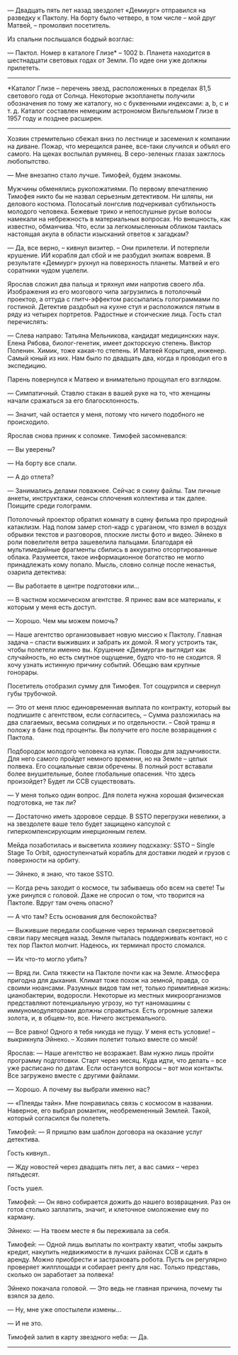 — Двадцать пять лет назад звездолет «Демиург» отправился на разведку к Пактолу. На борту было четверо, в том числе – мой друг Матвей, – промолвил посетитель.

Из спальни послышался бодрый возглас:

— Пактол. Номер в каталоге Глизе\* – 1002 b. Планета находится в шестнадцати световых годах от Земли. По идее они уже должны прилететь.

---
\*Каталог Глизе – перечень звезд, расположенных в пределах 81,5 светового года от Солнца. Некоторые экзопланеты получили обозначения по тому же каталогу, но с буквенными индексами: a, b, c и т. д. Каталог составлен немецким астрономом Вильгельмом Глизе в 1957 году и позднее расширен.

---
Хозяин стремительно сбежал вниз по лестнице и засеменил к компании на диване. Пожар, что мерещился ранее, все-таки случился и объял его самого. На щеках воспылал румянец. В серо-зеленых глазах зажглось любопытство.

— Мне внезапно стало лучше. Тимофей, будем знакомы.

Мужчины обменялись рукопожатиями. По первому впечатлению Тимофея никто бы не назвал серьезным детективом. Ни шляпы, ни делового костюма. Полосатый лонгслив подчеркивал субтильность молодого человека. Бежевые трико и непослушные русые волосы намекали на небрежность в материальных вопросах. Но внешность, как известно, обманчива. Что, если за легкомысленным обликом таилась настоящая акула в области изысканий ответов к загадкам?

— Да, все верно, – кивнул визитер. – Они прилетели. И потерпели крушение. ИИ корабля дал сбой и не разбудил экипаж вовремя. В результате «Демиург» рухнул на поверхность планеты. Матвей и его соратники чудом уцелели.

Ярослав сложил два пальца и тряхнул ими напротив своего лба. Изображения из его мозгового чипа загрузились в потолочный проектор, а оттуда с глитч-эффектом рассыпались голограммами по гостиной. Детектив раздобыл на кухне стул и расположился пятым в ряду из четырех портретов. Радостные и стоические лица. Гость стал перечислять:

— Слева направо: Татьяна Мельникова, кандидат медицинских наук. Елена Рябова, биолог-генетик, имеет докторскую степень. Виктор Поленин. Химик, тоже какая-то степень. И Матвей Корытцев, инженер. Самый юный из них. Нам было по двадцать два, когда я проводил его в экспедицию.

Парень повернулся к Матвею и внимательно прощупал его взглядом.

— Симпатичный. Ставлю стакан в вашей руке на то, что женщины начали сражаться за его благосклонность.

— Значит, чай остается у меня, потому что ничего подобного не происходило.

Ярослав снова приник к соломке. Тимофей засомневался:

— Вы уверены?

— На борту все спали.

— А до отлета?

— Занимались делами поважнее. Сейчас я скину файлы. Там личные анкеты, инструктажи, сеансы сплочения коллектива и так далее. Поищите среди голограмм.

Потолочный проектор обратил комнату в сцену фильма про природный катаклизм. Над полом замер стоп-кадр с ураганом, что взмел в воздух обрывки текстов и разговоров, плоские листы фото и видео. Эйнеко в роли повелителя ветра зашевелила пальцами. Благодаря ей мультимедийные фрагменты сбились в аккуратно отсортированные облака. Разумеется, такое информационное богатство не могло принадлежать кому попало. Мысль, словно солнце после ненастья, озарила детектива:

— Вы работаете в центре подготовки или...

— В частном космическом агентстве. Я принес вам все материалы, к которым у меня есть доступ.

— Хорошо. Чем мы можем помочь?

— Наше агентство организовывает новую миссию к Пактолу. Главная задача – спасти выживших и забрать их домой. Я могу устроить так, чтобы полетели именно вы. Крушение «Демиурга» выглядит как случайность, но есть смутное ощущение, будто что-то не сходится. Я хочу узнать истинную причину событий. Обещаю вам крупные гонорары.

Посетитель отобразил сумму для Тимофея. Тот сощурился и свернул губы трубочкой.

— Это от меня плюс единовременная выплата по контракту, который вы подпишите с агентством, если согласитесь, – Сумма разложилась на два слагаемых, весьма солидных и по отдельности. – Свой транш я положу в банк под проценты. Вы получите его после возвращения с Пактола.

Подбородок молодого человека на кулак. Поводы для задумчивости. Для него самого пройдет немного времени, но на Земле – целых полвека. Его социальные связи обречены. В полный рост вставали более внушительные, более глобальные опасения. Что здесь произойдет? Будет ли ССВ существовать.

— У меня только один вопрос. Для полета нужна хорошая физическая подготовка, не так ли?

— Достаточно иметь здоровое сердце. В SSTO перегрузки невелики, а на звездолете ваше тело будет защищено капсулой с гиперкомпенсирующим инерционным гелем.

Мейда позаботилась и высветила хозяину подсказку: SSTO – Single Stage To Orbit, одноступенчатый корабль для доставки людей и грузов с поверхности на орбиту.

— Эйнеко, я знаю, что такое SSTO.

— Когда речь заходит о космосе, ты забываешь обо всем на свете! Ты уже ринулся с головой. Даже не спросил о том, что творится на Пактоле. Вдруг там очень опасно?

— А что там? Есть основания для беспокойства?

— Выжившие передали сообщение через терминал сверхсветовой связи пару месяцев назад. Земля пыталась поддерживать контакт, но с тех пор Пактол молчит. Надеюсь, их терминал просто сломался.

— Их что-то могло убить?

— Вряд ли. Сила тяжести на Пактоле почти как на Земле. Атмосфера пригодна для дыхания. Климат тоже похож на земной, правда, со своими нюансами. Разумных видов там нет, только примитивная жизнь: цианобактерии, водоросли. Некоторые из местных микроорганизмов представляют потенциальную угрозу, но тут наномашины с иммуномодуляторами должны справиться. Есть огромные залежи золота, и, в общем-то, все. Ничего экстремального.

— Все равно! Одного я тебя никуда не пущу. У меня есть условие! – выкрикнула Эйнеко. – Хозяин полетит только вместе со мной!

Ярослав:
— Наше агентство не возражает. Вам нужно лишь пройти программу подготовки. Старт через месяц. Куда идти, что делать – все уже расписано по датам. Если останутся вопросы – вот мои контакты. Все загружено вместе с другими файлами.

— Хорошо. А почему вы выбрали именно нас?

— «Плеяды тайн». Мне понравилась связь с космосом в названии. Наверное, его выбрал романтик, необремененный Землей. Такой, который согласился бы полететь. 

Тимофей:
— Я пришлю вам шаблон договора на оказание услуг детектива.

Гость кивнул..

— Жду новостей через двадцать пять лет, а вас самих – через пятьдесят. 

Гость ушел.

Тимофей:
— Он явно собирается дожить до нашего возвращения. Раз он готов столько заплатить, значит, и клеточное омоложение ему по карману.

Эйнеко:
— На твоем месте я бы переживала за себя.

Тимофей:
— Одной лишь выплаты по контракту хватит, чтобы закрыть кредит, накупить недвижимости в лучших районах ССВ и сдать в аренду. Можно приобрести и застраховать робота. Пусть он регулярно проверяет жилплощади и собирает ренту для нас. Только представь, сколько он заработает за полвека! 

Эйнеко покачала головой.
— Это ведь не главная причина, почему ты взялся за дело.

— Ну, мне уже опостылели измены...

— И не это.

Тимофей залип в карту звездного неба:
— Да.

---




